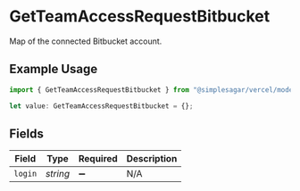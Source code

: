 # GetTeamAccessRequestBitbucket

Map of the connected Bitbucket account.

## Example Usage

```typescript
import { GetTeamAccessRequestBitbucket } from "@simplesagar/vercel/models/getteamaccessrequestop.js";

let value: GetTeamAccessRequestBitbucket = {};
```

## Fields

| Field              | Type               | Required           | Description        |
| ------------------ | ------------------ | ------------------ | ------------------ |
| `login`            | *string*           | :heavy_minus_sign: | N/A                |
